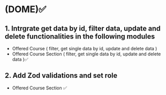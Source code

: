# (DOME)✅

## 1. Intrgrate get data by id, filter data, update and delete functionalities in the following modules

* Offered Course ( filter, get single data by id, update and delete data )
* Offered Course Section ( filter, get single data by id, update and delete data )✅

## 2.  Add Zod validations and set role

* Offered Course Section ✅
